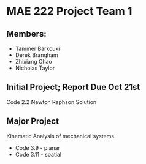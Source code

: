 # MAE 222 Project Team 1

## Members:
- Tammer Barkouki
- Derek Brangham
- Zhixiang Chao
- Nicholas Taylor

## Initial Project; Report Due Oct 21st
Code 2.2 Newton Raphson Solution

## Major Project
Kinematic Analysis of mechanical systems
- Code 3.9 - planar
- Code 3.11 - spatial
